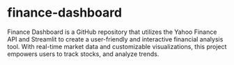 # finance-dashboard
Finance Dashboard is a GitHub repository that utilizes the Yahoo Finance API and Streamlit to create a user-friendly and interactive financial analysis tool. With real-time market data and customizable visualizations, this project empowers users to track stocks, and analyze trends.
